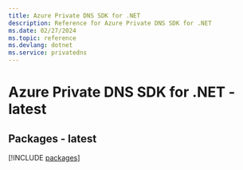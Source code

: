 ```yaml
---
title: Azure Private DNS SDK for .NET
description: Reference for Azure Private DNS SDK for .NET
ms.date: 02/27/2024
ms.topic: reference
ms.devlang: dotnet
ms.service: privatedns
---
```

# Azure Private DNS SDK for .NET - latest
## Packages - latest
[!INCLUDE [packages](private-dns-index.md)]